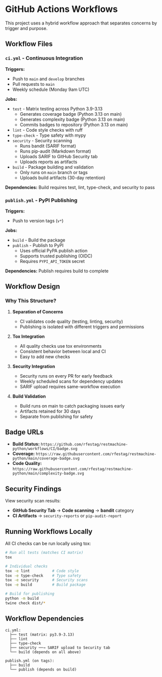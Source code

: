 # GitHub Actions Workflows

This project uses a hybrid workflow approach that separates concerns by trigger and purpose.

## Workflow Files

### `ci.yml` - Continuous Integration
**Triggers:**
- Push to `main` and `develop` branches
- Pull requests to `main`
- Weekly schedule (Monday 9am UTC)

**Jobs:**
- `test` - Matrix testing across Python 3.9-3.13
  - Generates coverage badge (Python 3.13 on main)
  - Generates complexity badge (Python 3.13 on main)
  - Commits badges to repository (Python 3.13 on main)
- `lint` - Code style checks with ruff
- `type-check` - Type safety with mypy
- `security` - Security scanning
  - Runs bandit (SARIF format)
  - Runs pip-audit (Markdown format)
  - Uploads SARIF to GitHub Security tab
  - Uploads reports as artifacts
- `build` - Package building and validation
  - Only runs on `main` branch or tags
  - Uploads build artifacts (30-day retention)

**Dependencies:** Build requires test, lint, type-check, and security to pass

### `publish.yml` - PyPI Publishing
**Triggers:**
- Push to version tags (`v*`)

**Jobs:**
- `build` - Build the package
- `publish` - Publish to PyPI
  - Uses official PyPA publish action
  - Supports trusted publishing (OIDC)
  - Requires `PYPI_API_TOKEN` secret

**Dependencies:** Publish requires build to complete

## Workflow Design

### Why This Structure?

1. **Separation of Concerns**
   - CI validates code quality (testing, linting, security)
   - Publishing is isolated with different triggers and permissions

2. **Tox Integration**
   - All quality checks use tox environments
   - Consistent behavior between local and CI
   - Easy to add new checks

3. **Security Integration**
   - Security runs on every PR for early feedback
   - Weekly scheduled scans for dependency updates
   - SARIF upload requires same-workflow execution

4. **Build Validation**
   - Build runs on main to catch packaging issues early
   - Artifacts retained for 30 days
   - Separate from publishing for safety

## Badge URLs

- **Build Status:** `https://github.com/rfestag/restmachine-python/workflows/CI/badge.svg`
- **Coverage:** `https://raw.githubusercontent.com/rfestag/restmachine-python/main/coverage-badge.svg`
- **Code Quality:** `https://raw.githubusercontent.com/rfestag/restmachine-python/main/complexity-badge.svg`

## Security Findings

View security scan results:
- **GitHub Security Tab** → **Code scanning** → **bandit** category
- **CI Artifacts** → `security-reports` or `pip-audit-report`

## Running Workflows Locally

All CI checks can be run locally using tox:

```bash
# Run all tests (matches CI matrix)
tox

# Individual checks
tox -e lint          # Code style
tox -e type-check    # Type safety
tox -e security      # Security scans
tox -e build         # Build package

# Build for publishing
python -m build
twine check dist/*
```

## Workflow Dependencies

```
ci.yml:
  ├── test (matrix: py3.9-3.13)
  ├── lint
  ├── type-check
  ├── security ──→ SARIF upload to Security tab
  └── build (depends on all above)

publish.yml (on tags):
  ├── build
  └── publish (depends on build)
```
